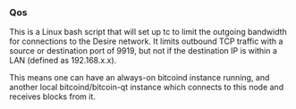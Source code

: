 ### Qos ###

This is a Linux bash script that will set up tc to limit the outgoing bandwidth for connections to the Desire network. It limits outbound TCP traffic with a source or destination port of 9919, but not if the destination IP is within a LAN (defined as 192.168.x.x).

This means one can have an always-on bitcoind instance running, and another local bitcoind/bitcoin-qt instance which connects to this node and receives blocks from it.
